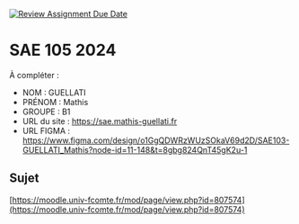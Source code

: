 [![Review Assignment Due Date](https://classroom.github.com/assets/deadline-readme-button-22041afd0340ce965d47ae6ef1cefeee28c7c493a6346c4f15d667ab976d596c.svg)](https://classroom.github.com/a/DNce7fkr)
# SAE 105 2024

À compléter :

- NOM : GUELLATI
- PRÉNOM : Mathis
- GROUPE : B1
- URL du site : https://sae.mathis-guellati.fr
- URL FIGMA : https://www.figma.com/design/o1GgQDWRzWUzSOkaV69d2D/SAE103-GUELLATI_Mathis?node-id=11-148&t=8gbg824QnT45gK2u-1

## Sujet

[https://moodle.univ-fcomte.fr/mod/page/view.php?id=807574](https://moodle.univ-fcomte.fr/mod/page/view.php?id=807574)
